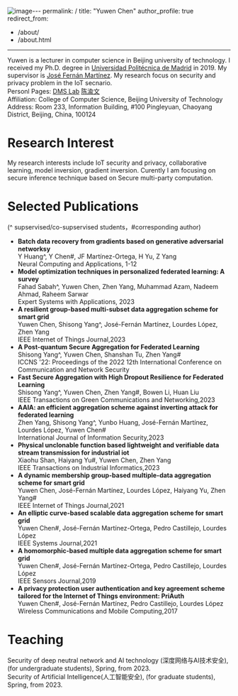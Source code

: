 ![image](https://github.com/SevenBruce/sevenbruce.github.io/assets/4980207/590964f6-a70f-4e8c-8288-035cb10888a5)---
permalink: /
title: "Yuwen Chen"
author_profile: true
redirect_from: 
  - /about/
  - /about.html
---

Yuwen is a lecturer in computer science in Beijing university of technology. I received my Ph.D. degree in [Universidad Politécnica de Madrid](https://www.upm.es/) in 2019. My supervisor is [José Fernán Martínez](https://www.etsist.upm.es/uploaded/docs_personales/martinez_ortega_jose_fernan/index.html). My research focus on security and privacy problem in the IoT secnario. <br/>
Personl Pages: [DMS Lab](http://www.dmslab.net/index.php/people/yuwen-chen/) [陈渝文](https://yanzhao.bjut.edu.cn/info/1485/12214.htm)<br/>
Affiliation: College of Computer Science, Beijing University of Technology<br/>
Address:   Room 233, Information Building, #100 Pingleyuan, Chaoyang District, Beijing, China, 100124<br/>

Research Interest
======
My research interests include IoT security and privacy, collaborative learning, model inversion, gradient inversion. Curently I am focusing on secure inference technique based on Secure multi-party computation. <br/>

Selected Publications
======
(^ supservised/co-supservised students，#corresponding author) <br/>
*    **Batch data recovery from gradients based on generative adversarial networksy** <br/>
Y Huang^, Y Chen#, JF Martínez-Ortega, H Yu, Z Yang<br/>
Neural Computing and Applications, 1-12<br/>
*    **Model optimization techniques in personalized federated learning: A survey** <br/>
Fahad Sabah^, Yuwen Chen, Zhen Yang, Muhammad Azam, Nadeem Ahmad, Raheem Sarwar <br/>
Expert Systems with Applications, 2023 <br/>
*    **A resilient group-based multi-subset data aggregation scheme for smart grid** <br/>
Yuwen Chen, Shisong Yang^, José-Fernán Martínez, Lourdes López, Zhen Yang <br/>
IEEE Internet of Things Journal,2023<br/>
*    **A Post-quantum Secure Aggregation for Federated Learning** <br/>
Shisong Yang^, Yuwen Chen, Shanshan Tu, Zhen Yang# <br/>
ICCNS '22: Proceedings of the 2022 12th International Conference on Communication and Network Security<br/>
*    **Fast Secure Aggregation with High Dropout Resilience for Federated Learning** <br/>
Shisong Yang^, Yuwen Chen, Zhen Yang#, Bowen Li, Huan Liu <br/>
IEEE Transactions on Green Communications and Networking,2023<br/>
*    **AAIA: an efficient aggregation scheme against inverting attack for federated learning** <br/>
Zhen Yang, Shisong Yang^, Yunbo Huang, José-Fernán Martínez, Lourdes López, Yuwen Chen# <br/>
International Journal of Information Security,2023<br/>
*    **Physical unclonable function based lightweight and verifiable data stream transmission for industrial iot** <br/>
Xiaohu Shan, Haiyang Yu#, Yuwen Chen, Zhen Yang<br/>
IEEE Transactions on Industrial Informatics,2023<br/>
*    **A dynamic membership group-based multiple-data aggregation scheme for smart grid** <br/>
Yuwen Chen, José-Fernán Martínez, Lourdes López, Haiyang Yu, Zhen Yang#<br/>
IEEE Internet of Things Journal,2021<br/>
*    **An elliptic curve-based scalable data aggregation scheme for smart grid** <br/>
Yuwen Chen#, José-Fernán Martínez-Ortega, Pedro Castillejo, Lourdes López<br/>
IEEE Systems Journal,2021<br/>
*    **A homomorphic-based multiple data aggregation scheme for smart grid** <br/>
Yuwen Chen#, José-Fernán Martínez-Ortega, Pedro Castillejo, Lourdes López<br/>
IEEE Sensors Journal,2019<br/>
*    **A privacy protection user authentication and key agreement scheme tailored for the Internet of Things environment: PriAuth** <br/>
Yuwen Chen#, José-Fernán Martínez, Pedro Castillejo, Lourdes López<br/>
Wireless Communications and Mobile Computing,2017<br/>

Teaching
======
Security of deep neutral network and AI technology (深度网络与AI技术安全), (for undergraduate students), Spring, from 2023. <br/>
Security of Artificial Intelligence(人工智能安全), (for graduate students), Spring, from 2023. <br/>

